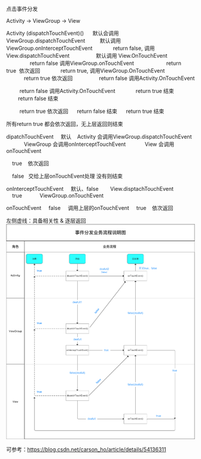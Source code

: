 点击事件分发

Activity -> ViewGroup -> View

Activity (dispatchTouchEvent)()
     默认会调用 ViewGroup.dispatchTouchEvent
         默认调用ViewGroup.onInterceptTouchEvent
             return false, 调用 View.dispatchTouchEvent
                 默认调用 View.OnTouchEvent
                     return false 调用ViewGroup.onTouchEvent
                     return true  依次返回
             return true, 调用ViewGroup.OnTouchEvent
                 return true 依次返回
                 return false 调用Activity.OnTouchEvent

         return false 调用Activity.OnTouchEvent
             return true 结束
             return false 结束

         return true 依次返回
     return false 结束
     return true 结束

所有return true 都会依次返回，无上层返回则结束

dipatchTouchEvent
    默认    Activity 会调用ViewGroup.dispatchTouchEvent
            ViewGroup 会调用onInterceptTouchEvent
            View 会调用onTouchEvent

    true    依次返回

    false   交给上层onTouchEvent处理 没有则结束

onInterceptTouchEvent
    默认、false        View.disptachTouchEvent
    true            ViewGroup.onTouchEvent

onTouchEvent
    false     调用上层的onTouchEvent
    true    依次返回

左侧虚线：具备相关性 & 逐层返回
![](../../_resources/16e98268b8c148dcaaadeb6a51ee612b.png)

可参考：https://blog.csdn.net/carson_ho/article/details/54136311